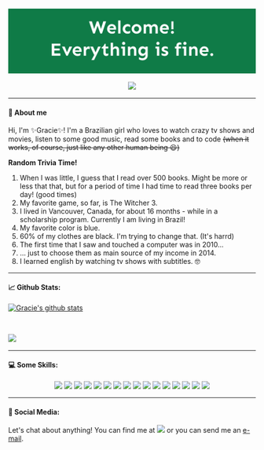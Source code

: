 ![header](/img/header.jpg?raw=true "The Good Place Welcome")
<p align="center">
<img src="https://media.giphy.com/media/dbtDDSvWErdf2/giphy.gif">
</p>

___
#### :unicorn: About me

Hi, I'm ✨Gracie✨! I'm a Brazilian girl who loves to watch crazy tv shows and movies, listen to some good music, read some books and to code ~~(when it works, of course, just like any other human being :laughing:)~~

**Random Trivia Time!**
1. When I was little, I guess that I read over 500 books. Might be more or less that that, but for a period of time I had time to read three books per day! (good times)
2. My favorite game, so far, is The Witcher 3.
3. I lived in Vancouver, Canada, for about 16 months - while in a scholarship program. Currently I am living in Brazil!
4. My favorite color is blue.
5. 60% of my clothes are black. I'm trying to change that. (It's harrd)
6. The first time that I saw and touched a computer was in 2010...
7. ... just to choose them as main source of my income in 2014.
8. I learned english by watching tv shows with subtitles. :nerd_face:
___
#### :chart_with_upwards_trend: Github Stats:
[![Gracie's github stats](https://github-readme-stats.vercel.app/api?username=GracieleDamasceno&count_private=true&show_icons=true&theme=buefy)](https://github.com/GracieleDamasceno/github-readme-stats)

<br>

![](https://komarev.com/ghpvc/?username=GracieleDamasceno&color=blueviolet&label=PROFILE+VIEWS)

___

#### :computer: Some Skills:
<p align="center">
<img src="https://img.shields.io/badge/java-%23ED8B00.svg?&style=for-the-badge&logo=java&logoColor=white"/>
<img src="https://img.shields.io/badge/spring%20-%236DB33F.svg?&style=for-the-badge&logo=spring&logoColor=white"/>
<img src="https://img.shields.io/badge/html5%20-%23E34F26.svg?&style=for-the-badge&logo=html5&logoColor=white"/>
<img src="https://img.shields.io/badge/css3%20-%231572B6.svg?&style=for-the-badge&logo=css3&logoColor=white"/>
<img src="https://img.shields.io/badge/javascript%20-%23323330.svg?&style=for-the-badge&logo=javascript&logoColor=%23F7DF1E"/>
<img src="https://img.shields.io/badge/bootstrap%20-%23563D7C.svg?&style=for-the-badge&logo=bootstrap&logoColor=white"/>
<img src="https://img.shields.io/badge/shell_script%20-%23121011.svg?&style=for-the-badge&logo=gnu-bash&logoColor=white"/>
<img src="https://img.shields.io/badge/docker%20-%230db7ed.svg?&style=for-the-badge&logo=docker&logoColor=white"/>
<img src="https://img.shields.io/badge/mysql-%2300f.svg?&style=for-the-badge&logo=mysql&logoColor=white"/>
<img src ="https://img.shields.io/badge/postgres-%23316192.svg?&style=for-the-badge&logo=postgresql&logoColor=white"/>
<img src ="https://img.shields.io/badge/MongoDB-%234ea94b.svg?&style=for-the-badge&logo=mongodb&logoColor=white"/>
<img src ="https://img.shields.io/badge/sqlite-%2307405e.svg?&style=for-the-badge&logo=sqlite&logoColor=white"/>
<img src="https://img.shields.io/badge/AWS%20-%23FF9900.svg?&style=for-the-badge&logo=amazon-aws&logoColor=white"/> 
<img src="https://img.shields.io/badge/firebase%20-%23039BE5.svg?&style=for-the-badge&logo=firebase"/>
<img src="https://img.shields.io/badge/github%20-%23121011.svg?&style=for-the-badge&logo=github&logoColor=white"/>
<img src="https://img.shields.io/badge/bitbucket%20-%230047B3.svg?&style=for-the-badge&logo=bitbucket&logoColor=white"/>
</p>


___
#### :handshake: Social Media:
Let's chat about anything! You can find me at <a href="https://www.linkedin.com/in/graciele-damasceno/" alt="Linkedin"><img src="https://img.shields.io/badge/linkedin%20-%230077B5.svg?&style=for-the-badge&logo=linkedin&logoColor=white"/></a> or you can send me an <a href="mailto:damascenograciele@gmail.com">e-mail</a>.
